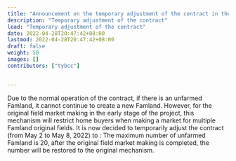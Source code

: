 ```yaml
---
title: "Announcement on the temporary adjustment of the contract in the original field market making stage"
description: "Temporary adjustment of the contract"
lead: "Temporary adjustment of the contract"
date: 2022-04-28T20:47:42+08:00
lastmod: 2022-04-28T20:47:42+08:00
draft: false
weight: 50
images: []
contributors: ["tybcc"]


---
```





Due to the normal operation of the contract, if there is an unfarmed Famland, it cannot continue to create a new Famland. However, for the original field market making in the early stage of the project, this mechanism will restrict home buyers when making a market for multiple Famland original fields. It is now decided to temporarily adjust the contract (from May 2 to May 8, 2022) to : The maximum number of unfarmed Famland is 20, after the original field market making is completed, the number will be restored to the original mechanism.
